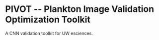 # PIVOT -- Plankton Image Validation Optimization Toolkit
A CNN validation toolkit for UW esciences.
